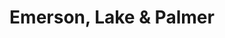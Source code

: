 ---
title: "Emerson, Lake & Palmer"
summary: "Emerson, Lake & Palmer, also commonly referred to as ELP or EL&P, were a popular English progressive rock group formed by members of , and . The band are notable for their classical and jazz influenced compositions, virtuoso musicianship and over-the-top live performances. Formed: 1970. Disbanded: 1979. Reformed: 1991. Disbanded 1998. Reformed 2010."
image: "emerson-lake-palmer.jpg"
apple_music_artist_url: "https://music.apple.com/gb/artist/emerson-lake-palmer/27358441"
---